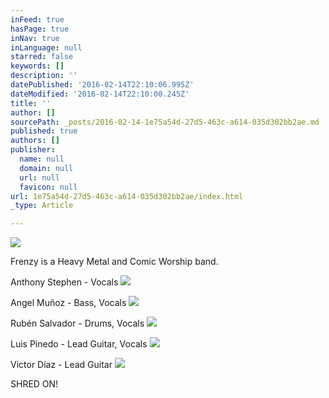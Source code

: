```yaml
---
inFeed: true
hasPage: true
inNav: true
inLanguage: null
starred: false
keywords: []
description: ''
datePublished: '2016-02-14T22:10:06.995Z'
dateModified: '2016-02-14T22:10:00.245Z'
title: ''
author: []
sourcePath: _posts/2016-02-14-1e75a54d-27d5-463c-a614-035d302bb2ae.md
published: true
authors: []
publisher:
  name: null
  domain: null
  url: null
  favicon: null
url: 1e75a54d-27d5-463c-a614-035d302bb2ae/index.html
_type: Article

---
```

![](https://the-grid-user-content.s3-us-west-2.amazonaws.com/3f227d94-3c2f-4409-bd65-c1f9f97e0d86.png)

Frenzy is a Heavy Metal and Comic Worship band.

Anthony Stephen - Vocals
![](https://the-grid-user-content.s3-us-west-2.amazonaws.com/dbd9eb88-c631-4a1e-afd6-d481d762e2ea.jpg)

Angel Muñoz - Bass, Vocals
![](https://the-grid-user-content.s3-us-west-2.amazonaws.com/377eb10b-6bca-4353-be5b-8033357179c6.jpg)

Rubén Salvador - Drums, Vocals
![](https://the-grid-user-content.s3-us-west-2.amazonaws.com/405d6967-fe95-4128-996d-f3a6e5e41ffe.jpg)

Luis Pinedo - Lead Guitar, Vocals
![](https://the-grid-user-content.s3-us-west-2.amazonaws.com/8fad6842-4018-49e6-a696-158e2385809c.jpg)

Victor Díaz - Lead Guitar
![](https://s3-us-west-2.amazonaws.com/the-grid-img/p/ee58eef2960017b7eb9365b2b5a483e68a8f5b2d.jpg)

SHRED ON!